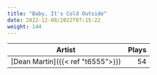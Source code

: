 ```yaml
---
title: "Baby, It's Cold Outside"
date: 2022-12-08/2022T07:15:22
weight: 144
---
```




 Artist | Plays 
----- | -----:
[Dean Martin]({{< ref "t6555">}}) | 54
